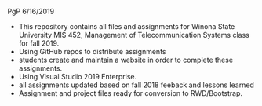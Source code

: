 PgP 6/16/2019

   * This repository contains all files and assignments for Winona State University MIS 452, Management of Telecommunication Systems class for fall 2019.
   * Using GitHub repos to distribute assignments
   * students create and maintain a website in order to complete these assignments.
   * Using Visual Studio 2019 Enterprise.
   * all assignments updated based on fall 2018 feeback and lessons learned
   * Assignment and project files ready for conversion to RWD/Bootstrap. 
